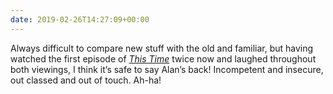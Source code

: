 ```yaml
---
date: 2019-02-26T14:27:09+00:00
---
```

Always difficult to compare new stuff with the old and familiar, but having watched the first episode of <cite>[This Time](https://www.bbc.co.uk/programmes/m0002v3d)</cite> twice now and laughed throughout both viewings, I think it’s safe to say Alan’s back! Incompetent and insecure, out classed and out of touch. Ah-ha!
